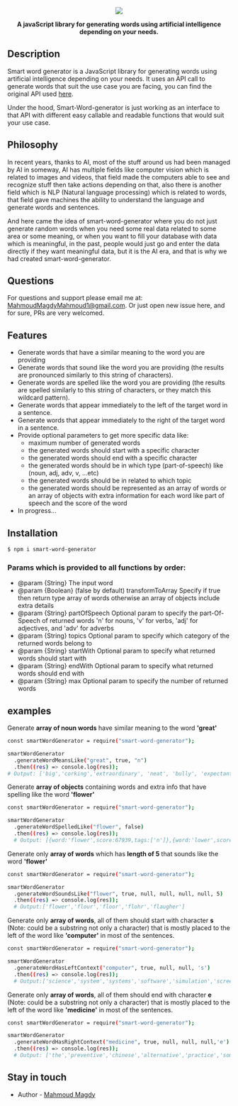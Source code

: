 <p align="center">
  <img src="https://user-images.githubusercontent.com/59231851/209891435-14146604-3927-40f9-a439-73ca623a8db6.jpg">
</p>
<p align="center"><b>A javaScript library for generating words using artificial intelligence depending on your needs.
  </b></p>
  
## Description

Smart word generator is a JavaScript library for generating words using artificial intelligence depending on your needs. It uses an API call to generate words that suit the use case you are facing, you can find the original API used <a href="https://www.datamuse.com/api/?fbclid=IwAR2GxnfFJqlA78kKGYtPIemRSpA45RAEWqGYCSRCxVyPsWk-0n1n9E6UoOQ" target="_blank">here</a>.

<p>Under the hood, Smart-Word-generator is just working as an interface to that API with different easy callable and readable functions that would suit your use case.</p>

## Philosophy

<p>In recent years, thanks to AI, most of the stuff around us had been managed by AI in someway, AI has multiple fields like computer vision which is related to images and videos, that field made the computers able to see and recognize stuff then take actions depending on that, also there is another field which is NLP (Natural language processing) which is related to words, that field gave machines the ability to understand the language and generate words and sentences.

And here came the idea of smart-word-generator where you do not just generate random words when you need some real data related to some area or some meaning, or when you want to fill your database with data which is meaningful, in the past, people would just go and enter the data directly if they want meaningful data, but it is the AI era, and that is why we had created smart-word-generator.
</p>

## Questions
For questions and support please email me at: MahmoudMagdyMahmoud1@gmail.com. Or just open new issue here, and for sure, PRs are very welcomed.

## Features
* Generate words that have a similar meaning to the word you are providing
* Generate words that sound like the word you are providing (the results are pronounced similarly to this string of characters).
* Generate words are spelled like the word you are providing (the results are spelled similarly to this string of characters, or they match this wildcard pattern).
* Generate words that appear immediately to the left of the target word in a sentence.
* Generate words that appear immediately to the right of the target word in a sentence.
* Provide optional parameters to get more specific data like: 
  * maximum number of generated words
  * the generated words should start with a specific character  
  * the generated words should end with a specific character  
  * the generated words should be in which type (part-of-speech) like (noun, adj, adv, v, ...etc)  
  * the generated words should be in related to which topic
  * the generated words should be represented as an array of words or an array of objects with extra information for each word like part of speech and the score of the word
* In progress... 
  
## Installation

```bash
$ npm i smart-word-generator
```
### Params which is provided to all functions by order:
* @param  {String} The input word
* @param {Boolean} (false by default) transformToArray Specify if true then return type array of words otherwise an array of objects include extra details
* @param  {String} partOfSpeech Optional param to specify the part-Of-Speech of returned words 'n' for nouns, 'v' for verbs, 'adj' for adjectives, and 'adv' for adverbs
* @param  {String} topics  Optional param to specify which category of the returned words belong to
* @param  {String} startWith  Optional param to specify what returned words should start with
* @param  {String} endWith  Optional param to specify what returned words should end with
* @param  {String} max Optional param to specify the number of returned words

## examples
Generate __array of noun words__ have similar meaning to the word __'great'__   
```sh
const smartWordGenerator = require("smart-word-generator");

smartWordGenerator
  .generateWordMeansLike("great", true, "n")
  .then((res) => console.log(res));
# Output: ['big','corking','extraordinary', 'neat', 'bully', 'expectant', 'majuscule', 'uppercase', 'capital', 'groovy', 'pregnant', 'enceinte', 'vast', 'mega',  'massive','immense','hefty','mighty','strong','staggering','full',lot','lofty']
```
Generate __array of objects__ containing words and extra info that have spelling like the word __'flower'__   
```sh
const smartWordGenerator = require("smart-word-generator");

smartWordGenerator
  .generateWordSpelledLike("flower", false)
  .then((res) => console.log(res));
  # Output: [{word:'flower',score:67939,tags:['n']},{word:'lower',score:879,tags:['adj']},{word:'glower',score:710,tags:['n','v']},{word:'blower',score:686,tags:['n']},{word:'slower',score:163,tags:['n']},{word:'flowed',score:129,tags:['v']},{word:'frower',score:109,tags:['n']},{word:'clower',score:95,tags:['n','prop']},{word:'plower',score:57,tags:['n']},{word:'flewer',score:38},{word:'flowen',score:17,tags:['n']},{word:'fower',score:16,tags:['n']}]
```
Generate only __array of words__ which has __length of 5__ that sounds like the word __'flower'__ 
```sh
const smartWordGenerator = require("smart-word-generator");

smartWordGenerator
  .generateWordSoundsLike("flower", true, null, null, null, null, 5)
  .then((res) => console.log(res));
  # Output:['flower','flour','floor','flohr','flaugher']
```
Generate only __array of words__, all of them should start with character __s__ (Note: could be a substring not only a character) that is mostly placed to the left of the word like __'computer'__ in most of the sentences. 
```sh
const smartWordGenerator = require("smart-word-generator");

smartWordGenerator
  .generateWordHasLeftContext("computer", true, null, null, 's')
  .then((res) => console.log(res));
  # Output:['science','system','systems','software','simulation','screen','simulations','society','security','services','scientists','skills','sciences','screens','storage','support','service','studies','scientist']
```
Generate only __array of words__, all of them should end with character __e__ (Note: could be a substring not only a character) that is mostly placed to the left of the word like __'medicine'__ in most of the sentences. 
```sh
const smartWordGenerator = require("smart-word-generator");

smartWordGenerator
  .generateWordHasRightContext("medicine", true, null, null, null,'e')
  .then((res) => console.log(res));
  # Output: ['the','preventive','chinese','alternative','practice','some','care','reproductive','take','like','practise','state','palliative']
```
 
## Stay in touch

* Author - [Mahmoud Magdy](MahmoudMagdyMahmoud1@gmail.com)
